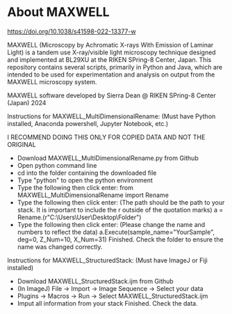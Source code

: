 # About MAXWELL
https://doi.org/10.1038/s41598-022-13377-w

MAXWELL (Microscopy by Achromatic X-rays With Emission of Laminar Light) is a tandem use X-ray/visible light microscopy technique designed and implemented at BL29XU at the RIKEN SPring-8 Center, Japan. This repository contains several scripts, primarily in Python and Java, which are intended to be used for experimentation and analysis on output from the MAXWELL microscopy system. 

MAXWELL software developed by Sierra Dean @ RIKEN SPring-8 Center (Japan) 2024

Instructions for MAXWELL_MultiDimensionalRename: (Must have Python installed, Anaconda powershell, Jupyter Notebook, etc.)
   
   I RECOMMEND DOING THIS ONLY FOR COPIED DATA AND NOT THE ORIGINAL
- Download MAXWELL_MultiDimensionalRename.py from Github
- Open python command line
- cd into the folder containing the downloaded file
- Type "python" to open the python environment
- Type the following then click enter:
    from MAXWELL_MultiDimensionalRename import Rename
- Type the following then click enter: (The path should be the path to your stack. It is important to include the r outside of the quotation marks)
    a = Rename.(r"C:\Users\User\Desktop\Folder")
- Type the following then click enter: (Please change the name and numbers to reflect the data)
    a.Execute(sample_name="YourSample", deg=0, Z_Num=10, X_Num=31)
Finished. Check the folder to ensure the name was changed correctly.

Instructions for MAXWELL_StructuredStack: (Must have ImageJ or Fiji installed)
- Download MAXWELL_StructuredStack.ijm from Github
- (In ImageJ) File -> Import -> Image Sequence -> Select your data
- Plugins -> Macros -> Run -> Select MAXWELL_StructuredStack.ijm
- Imput all information from your stack
Finished. Check the data. 
